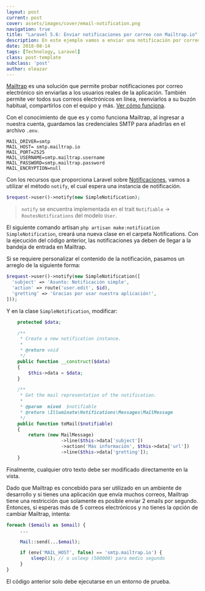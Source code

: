 ```yaml
---
layout: post
current: post
cover: assets/images/cover/email-notification.png
navigation: true
title: "Laravel 5.6: Enviar notificaciones por correo con Mailtrap.io"
description: En este ejemplo vamos a enviar una notificación por correo electrónico utilizando Mailtrap en Laravel 5.6
date: 2018-08-14
tags: [Technology, Laravel]
class: post-template
subclass: 'post'
author: eleazar
---
```


[Mailtrap](https://mailtrap.io) es una solución que permite probar notificaciones por correo electrónico sin enviarlas a los usuarios reales de la aplicación. También permite ver todos sus correos electrónicos en línea, reenviarlos a su buzón habitual, compartirlos con el equipo y más. [Ver cómo funciona](https://mailtrap.io/how-it-works).

Con el conocimiento de que es y como funciona Mailtrap, al ingresar a nuestra cuenta, guardamos las credenciales SMTP para añadirlas en el archivo `.env`.

```
MAIL_DRIVER=smtp
MAIL_HOST= smtp.mailtrap.io
MAIL_PORT=2525
MAIL_USERNAME=smtp.mailtrap.username
MAIL_PASSWORD=smtp.mailtrap.password
MAIL_ENCRYPTION=null
```

Con los recursos que proporciona Laravel sobre [Notificaciones](https://laravel.com/docs/5.6/notifications), vamos a utilizar el método `notify`, el cual espera una instancia de notificación.

```php
$request->user()->notify(new SimpleNotification);
```

> `notify` se encuentra implementada en el trait `Notifiable` -> `RoutesNotifications` del modelo `User`.

El siguiente comando artisan `php artisan make:notification SimpleNotification`, creará una nueva clase en el carpeta Notifications. Con la ejecución del código anterior, las notificaciones ya deben de llegar a la bandeja de entrada en Mailtrap.

Si se requiere personalizar el contenido de la notificación, pasamos un arreglo de la siguiente forma:

```php
$request->user()->notify(new SimpleNotification([
  'subject' => 'Asunto: Notificación simple',
  'action' => route('user.edit', $id),
  'gretting' => 'Gracias por usar nuestra aplicación!',
]));
```

Y en la clase `SimpleNotification`, modificar:

```php
    protected $data;

    /**
     * Create a new notification instance.
     *
     * @return void
     */
    public function __construct($data)
    {
        $this->data = $data;
    }

    /**
     * Get the mail representation of the notification.
     *
     * @param  mixed  $notifiable
     * @return \Illuminate\Notifications\Messages\MailMessage
     */
    public function toMail($notifiable)
    {
        return (new MailMessage)
                    ->line($this->data['subject'])
                    ->action('Más información', $this->data['url'])
                    ->line($this->data['gretting']);
    }
```

Finalmente, cualquier otro texto debe ser modificado directamente en la vista.

Dado que Mailtrap es concebido para ser utilizado en un ambiente de desarrollo y si tienes una aplicación que envía muchos correos, Mailtrap tiene una restricción que solamente es posible enviar 2 emails por segundo. Entonces, si esperas más de 5 correos electrónicos y no tienes la opción de cambiar Mailtrap, intenta:

```php
foreach ($emails as $email) {
     ...

     Mail::send(...$email);

     if (env('MAIL_HOST', false) == 'smtp.mailtrap.io') {
         sleep(1); // o usleep (500000) para medio segundo
     }
}
```

El código anterior solo debe ejecutarse en un entorno de prueba.
